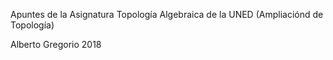 Apuntes de la Asignatura Topología Algebraica de la UNED (Ampliaciónd de Topología)

Alberto Gregorio 2018
